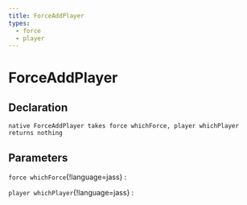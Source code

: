 ```yaml
---
title: ForceAddPlayer
types:
  - force
  - player
---
```


# ForceAddPlayer

## Declaration

```jass
native ForceAddPlayer takes force whichForce, player whichPlayer returns nothing
```

## Parameters
`force whichForce`{!language=jass}
: 

`player whichPlayer`{!language=jass}
: 
